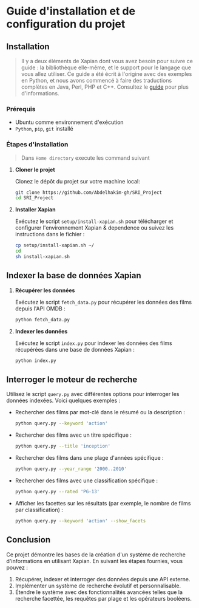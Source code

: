 # Guide d'installation et de configuration du projet

## Installation

> Il y a deux éléments de Xapian dont vous avez besoin pour suivre ce guide : la bibliothèque elle-même, et le support pour le langage que vous allez utiliser. Ce guide a été écrit à l'origine avec des exemples en Python, et nous avons commencé à faire des traductions complètes en Java, Perl, PHP et C++. Consultez le [guide](https://getting-started-with-xapian.readthedocs.io/en/latest/overview.html) pour plus d'informations.

### Prérequis

- Ubuntu comme environnement d'exécution
- `Python`, `pip`, `git` installé

### Étapes d'installation

> Dans `Home directory` execute les command suivant

1. **Cloner le projet**

   Clonez le dépôt du projet sur votre machine local:

   ```sh
   git clone https://github.com/Abdelhakim-gh/SRI_Project
   cd SRI_Project
   ```

2. **Installer Xapian**

   Exécutez le script `setup/install-xapian.sh` pour télécharger et configurer l'environnement Xapian & dependence ou suivez les instructions dans le fichier :

   ```sh
   cp setup/install-xapian.sh ~/
   cd
   sh install-xapian.sh
   ```

## Indexer la base de données Xapian

1. **Récupérer les données**

   Exécutez le script `fetch_data.py` pour récupérer les données des films depuis l'API OMDB :

   ```sh
   python fetch_data.py
   ```

2. **Indexer les données**

   Exécutez le script `index.py` pour indexer les données des films récupérées dans une base de données Xapian :

   ```sh
   python index.py
   ```

## Interroger le moteur de recherche

Utilisez le script `query.py` avec différentes options pour interroger les données indexées. Voici quelques exemples :

- Rechercher des films par mot-clé dans le résumé ou la description :

  ```sh
  python query.py --keyword 'action'
  ```

- Rechercher des films avec un titre spécifique :

  ```sh
  python query.py --title 'inception'
  ```

- Rechercher des films dans une plage d'années spécifique :

  ```sh
  python query.py --year_range '2000..2010'
  ```

- Rechercher des films avec une classification spécifique :

  ```sh
  python query.py --rated 'PG-13'
  ```

- Afficher les facettes sur les résultats (par exemple, le nombre de films par classification) :

  ```sh
  python query.py --keyword 'action' --show_facets
  ```

## Conclusion

Ce projet démontre les bases de la création d'un système de recherche d'informations en utilisant Xapian. En suivant les étapes fournies, vous pouvez :

1. Récupérer, indexer et interroger des données depuis une API externe.
2. Implémenter un système de recherche évolutif et personnalisable.
3. Étendre le système avec des fonctionnalités avancées telles que la recherche facettée, les requêtes par plage et les opérateurs booléens.
